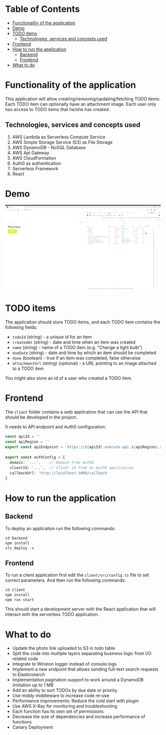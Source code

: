Table of Contents
=================
   * [Functionality of the application](#functionality-of-the-application)
   * [Demo](#demo)
   * [TODO items](#todo-items)
      * [Technologies, services and concepts used](#technologies-services-and-concepts-used)
   * [Frontend](#frontend)
   * [How to run the application](#how-to-run-the-application)
      * [Backend](#backend)
      * [Frontend](#frontend)
   * [What to do](#what-to-do)

# Functionality of the application

This application will allow creating/removing/updating/fetching TODO items. Each TODO item can optionally have an attachment image. Each user only has access to TODO items that he/she has created.

## Technologies, services and concepts used
1. AWS Lambda as Serverless Compute Service 
2. AWS Simple Storage Service (S3) as File Storage
3. AWS DynamoDB - NoSQL Database
4. AWS Api Gateway
5. AWS CloudFormation
6. Auth0 as authentication
7. Serverless Framework
8. React


# Demo
<img src="assets/demo.gif" alt="Demo" width="650"/>

# TODO items

The application should store TODO items, and each TODO item contains the following fields:

* `todoId` (string) - a unique id for an item
* `createdAt` (string) - date and time when an item was created
* `name` (string) - name of a TODO item (e.g. "Change a light bulb")
* `dueDate` (string) - date and time by which an item should be completed
* `done` (boolean) - true if an item was completed, false otherwise
* `attachmentUrl` (string) (optional) - a URL pointing to an image attached to a TODO item

You might also store an id of a user who created a TODO item.

# Frontend

The `client` folder contains a web application that can use the API that should be developed in the project.

It needs to API endpoint and Auth0 configuration:

```ts
const apiId = ''
const apiRegion = ''
export const apiEndpoint = `https://${apiId}.execute-api.${apiRegion}.amazonaws.com/dev`

export const authConfig = {
  domain: '...',    // Domain from Auth0
  clientId: '...',  // Client id from an Auth0 application
  callbackUrl: 'http://localhost:3000/callback'
}
```

# How to run the application

## Backend

To deploy an application run the following commands:

```
cd backend
npm install
sls deploy -v
```

## Frontend

To run a client application first edit the `client/src/config.ts` file to set correct parameters. And then run the following commands:

```
cd client
npm install
npm run start
```

This should start a development server with the React application that will interact with the serverless TODO application.

# What to do
- Update the photo link uploaded to S3 in todo table
- Split the code into multiple layers separating business logic from I/O related code
- Integrate te Winston logger instead of console.logs
- Implement a new endpoint that allows sending full-text search requests to Elasticsearch
- Implementation pagination support to work around a DynamoDB limitation up to 1 MB
- Add an ability to sort TODOs by due date or priority
- Use middy middleware to increase code re-use
- Performance improvements: Reduce the cold start with plugin
- Use AWS X-Ray for monitoring and troubleshooting
- Each function has its own set of permissions
- Decrease the size of dependencies and increase performance of functions
- Canary Deployment